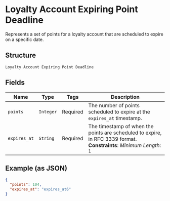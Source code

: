 
# Loyalty Account Expiring Point Deadline

Represents a set of points for a loyalty account that are scheduled to expire on a specific date.

## Structure

`Loyalty Account Expiring Point Deadline`

## Fields

| Name | Type | Tags | Description |
|  --- | --- | --- | --- |
| `points` | `Integer` | Required | The number of points scheduled to expire at the `expires_at` timestamp. |
| `expires_at` | `String` | Required | The timestamp of when the points are scheduled to expire, in RFC 3339 format.<br>**Constraints**: *Minimum Length*: `1` |

## Example (as JSON)

```json
{
  "points": 104,
  "expires_at": "expires_at6"
}
```

